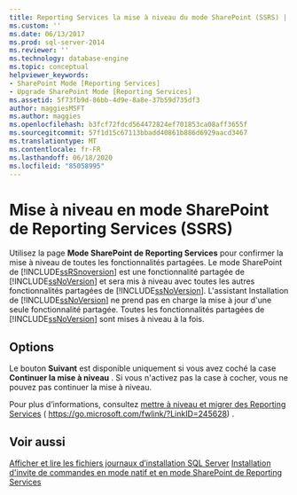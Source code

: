 ```yaml
---
title: Reporting Services la mise à niveau du mode SharePoint (SSRS) | Microsoft Docs
ms.custom: ''
ms.date: 06/13/2017
ms.prod: sql-server-2014
ms.reviewer: ''
ms.technology: database-engine
ms.topic: conceptual
helpviewer_keywords:
- SharePoint Mode [Reporting Services]
- Upgrade SharePoint Mode [Reporting Services]
ms.assetid: 5f73fb9d-86bb-4d9e-8a8e-37b59d735df3
author: maggiesMSFT
ms.author: maggies
ms.openlocfilehash: b3fcf72fdcd564472824ef701853ca08aff3655f
ms.sourcegitcommit: 57f1d15c67113bbadd40861b886d6929aacd3467
ms.translationtype: MT
ms.contentlocale: fr-FR
ms.lasthandoff: 06/18/2020
ms.locfileid: "85058995"
---
```

# <a name="reporting-services-sharepoint-mode-upgrade-ssrs"></a>Mise à niveau en mode SharePoint de Reporting Services (SSRS)
  Utilisez la page **Mode SharePoint de Reporting Services** pour confirmer la mise à niveau de toutes les fonctionnalités partagées. Le mode SharePoint de [!INCLUDE[ssRSnoversion](../../includes/ssrsnoversion-md.md)] est une fonctionnalité partagée de [!INCLUDE[ssNoVersion](../../includes/ssnoversion-md.md)] et sera mis à niveau avec toutes les autres fonctionnalités partagées de [!INCLUDE[ssNoVersion](../../includes/ssnoversion-md.md)]. L'assistant Installation de [!INCLUDE[ssNoVersion](../../includes/ssnoversion-md.md)] ne prend pas en charge la mise à jour d'une seule fonctionnalité partagée. Toutes les fonctionnalités partagées de [!INCLUDE[ssNoVersion](../../includes/ssnoversion-md.md)] sont mises à niveau à la fois.  
  
## <a name="options"></a>Options  
 Le bouton **Suivant** est disponible uniquement si vous avez coché la case **Continuer la mise à niveau** . Si vous n'activez pas la case à cocher, vous ne pouvez pas continuer la mise à niveau.  
  
 Pour plus d’informations, consultez [mettre à niveau et migrer des Reporting Services](https://go.microsoft.com/fwlink/?LinkID=245628) ( https://go.microsoft.com/fwlink/?LinkID=245628) .  
  
## <a name="see-also"></a>Voir aussi  
 [Afficher et lire les fichiers journaux d’installation SQL Server](https://technet.microsoft.com/library/ms143702\(v=sql.110\).aspx)   
 [Installation d'invite de commandes en mode natif et en mode SharePoint de Reporting Services](https://go.microsoft.com/fwlink/?LinkId=217620)  
  
  
